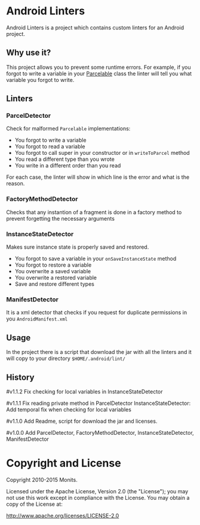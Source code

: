 # Android Linters

Android Linters is a project which contains custom linters for an Android
project.

## Why use it?

This project allows you to prevent some runtime errors.
For example, if you forgot to write a variable in your
[Parcelable](http://developer.android.com/reference/android/os/Parcelable.html)
class the
linter will tell you what variable you forgot to write.

## Linters

### ParcelDetector

Check for malformed `Parcelable` implementations:
* You forgot to write a variable
* You forgot to read a variable
* You forgot to call super in your constructor or in `writeToParcel` method
* You read a different type than you wrote
* You write in a different order than you read

For each case, the linter will show in which line is the error and what is the
reason. 

### FactoryMethodDetector

Checks that any instantion of a fragment is done in
a factory method to prevent forgetting the necessary arguments 

### InstanceStateDetector

Makes sure instance state is properly saved and restored.
* You forgot to save a variable in your `onSaveInstanceState` method
* You forgot to restore a variable
* You overwrite a saved variable
* You overwrite a restored variable
* Save and restore different types

### ManifestDetector

It is a xml detector that checks if you request for duplicate permissions in
you `AndroidManifest.xml`

## Usage

In the project there is a script that download the jar with all the linters and
it will copy to your directory `$HOME/.android/lint/`

## History

#v1.1.2 Fix checking for local variables in InstanceStateDetector

#v1.1.1 Fix reading private method in ParcelDetector
InstanceStateDetector: Add temporal fix when checking for local variables

#v1.1.0 Add Readme, script for download the jar and licenses.

#v1.0.0 Add ParcelDetector, FactoryMethodDetector, InstanceStateDetector,
ManifestDetector

# Copyright and License
Copyright 2010-2015 Monits.

Licensed under the Apache License, Version 2.0 (the "License"); you may not use
this work except in compliance with the License. You may obtain a copy of the
License at:

http://www.apache.org/licenses/LICENSE-2.0

